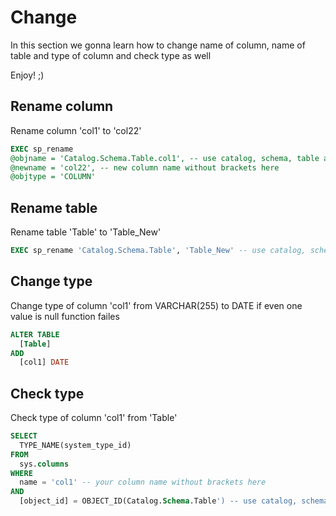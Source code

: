# Change
In this section we gonna learn how to change name of column, name of table and type of column and check type as well

Enjoy! ;)

## Rename column
Rename column 'col1' to 'col22'
```sql
EXEC sp_rename
@objname = 'Catalog.Schema.Table.col1', -- use catalog, schema, table and old column name without brackets here
@newname = 'col22', -- new column name without brackets here
@objtype = 'COLUMN'
```

## Rename table
Rename table 'Table' to 'Table_New'
```sql
EXEC sp_rename 'Catalog.Schema.Table', 'Table_New' -- use catalog, schema and table name without brackets here
```

## Change type
Change type of column 'col1' from VARCHAR(255) to DATE if even one value is null function failes
```sql
ALTER TABLE
  [Table]
ADD
  [col1] DATE
```

## Check type
Check type of column 'col1' from 'Table'
```sql
SELECT 
  TYPE_NAME(system_type_id)
FROM
  sys.columns
WHERE
  name = 'col1' -- your column name without brackets here
AND
  [object_id] = OBJECT_ID(Catalog.Schema.Table') -- use catalog, schema and table name without brackets here 
```
